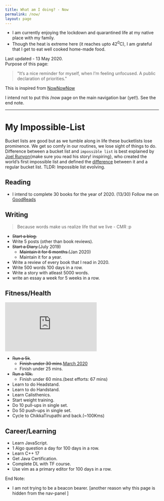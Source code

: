 ```yaml
---
title: What am I doing? - Now
permalink: /now/
layout: page
---
```


- I am currently enjoying the lockdown and quarantined life at my native place with my family.
- Though the heat is extreme here (it reaches upto 42<sup>0</sup>C), I am grateful that I get to eat well cooked home-made food.

Last updated - 13 May 2020.\
Purpose of this page:
> "It’s a nice reminder for myself, when I’m feeling unfocused. A public declaration of priorities."

This is inspired from [NowNowNow](https://nownownow.com/)

I intend not to put this /now page on the main navigation bar (yet!). See the end note.

---

# My Impossible-List

Bucket lists are good but as we tumble along in life these bucketlists lose prominence. We get so comfy in our routines, we lose sight of things to do.
Difference between a bucket list and `impossible list` is best explained by [Joel Runyon](https://impossiblehq.com/about/joel/){make sure you read his story! inspiring}, who created the world’s first impossible list and defined the [difference](https://impossiblehq.com/the-impossible-list-is-not-a-bucket-list/) between it and a regular bucket list.
TLDR: Impossible list evolving.

## Reading

- I intend to complete 30 books for the year of 2020. (13/30)
Follow me on [GoodReads](https://www.goodreads.com/user/show/33625087-cmrmahesh)

## Writing

> Because words make us realize life that we live - CMR :p

- ~~Start a blog.~~
- Write 5 posts (other than book reviews).
- ~~Start a Diary.~~(July 2019)
  - ~~Maintain it for 6 months.~~(Jan 2020)
  - Maintain it for a year.
- Write a review of every book that I read in 2020.
- Write 500 words 100 days in a row.
- Write a story with atleast 5000 words.
- write an essay a week for 5 weeks in a row.

## Fitness/Health

<iframe height='160' width='300' frameborder='0' allowtransparency='true' scrolling='no' src='https://www.strava.com/athletes/34532385/activity-summary/5b536a0d78569408cae7745b3a27ba7d7a02e8e7'></iframe>

- ~~Run a 5k~~.
  - ~~Finish under 30 mins~~.[March 2020](https://www.strava.com/activities/3225804598/overview)
  - Finish under 25 mins.
- ~~Run a 10k.~~
  - Finish under 60 mins.(best efforts: 67 mins)
- Learn to do Headstand.
- Learn to do Handstand.
- Learn Calisthenics.
- Start weight training.
- Do 10 pull-ups in single set.
- Do 50 push-ups in single set.
- Cycle to ChikkaTirupathi and back.(~100Kms)

## Career/Learning

- Learn JavaScript.
- 1 Algo question a day for 100 days in a row.
- Learn C++ 17
- Get Java Certification.
- Complete DL with TF course.
- Use vim as a primary editor for 100 days in a row.

End Note:

- I am not trying to be a beacon bearer. [another reason why this page is hidden from the nav-panel ]
